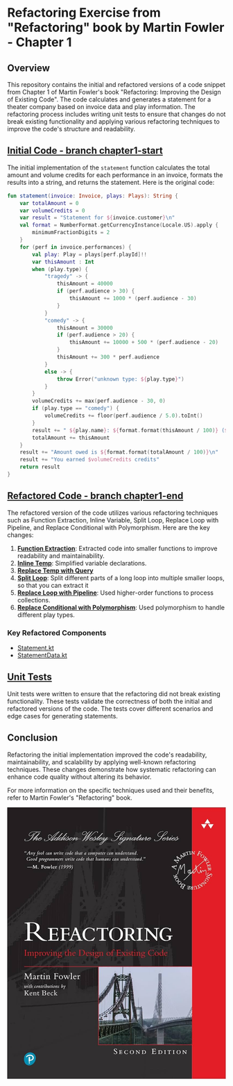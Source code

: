 # Refactoring Exercise from "Refactoring" book by Martin Fowler - Chapter 1

## Overview

This repository contains the initial and refactored versions of a code snippet from Chapter 1 of Martin Fowler's book 
"Refactoring: Improving the Design of Existing Code". The code calculates and generates a statement for a theater 
company based on invoice data and play information. The refactoring process includes writing unit tests to ensure that 
changes do not break existing functionality and applying various refactoring techniques to improve the code's structure 
and readability.

## [Initial Code - branch chapter1-start](https://github.com/masoudkarimi/refactoring-practices/tree/chapter1-start)

The initial implementation of the `statement` function calculates the total amount and volume credits for each 
performance in an invoice, formats the results into a string, and returns the statement. Here is the original code:

```kotlin
fun statement(invoice: Invoice, plays: Plays): String {
    var totalAmount = 0
    var volumeCredits = 0
    var result = "Statement for ${invoice.customer}\n"
    val format = NumberFormat.getCurrencyInstance(Locale.US).apply {
        minimumFractionDigits = 2
    }
    for (perf in invoice.performances) {
        val play: Play = plays[perf.playId]!!
        var thisAmount : Int
        when (play.type) {
            "tragedy" -> {
                thisAmount = 40000
                if (perf.audience > 30) {
                    thisAmount += 1000 * (perf.audience - 30)
                }
            }
            "comedy" -> {
                thisAmount = 30000
                if (perf.audience > 20) {
                    thisAmount += 10000 + 500 * (perf.audience - 20)
                }
                thisAmount += 300 * perf.audience
            }
            else -> {
                throw Error("unknown type: ${play.type}")
            }
        }
        volumeCredits += max(perf.audience - 30, 0)
        if (play.type == "comedy") {
            volumeCredits += floor(perf.audience / 5.0).toInt()
        }
        result += " ${play.name}: ${format.format(thisAmount / 100)} (${perf.audience} seats)\n"
        totalAmount += thisAmount
    }
    result += "Amount owed is ${format.format(totalAmount / 100)}\n"
    result += "You earned $volumeCredits credits"
    return result
}
```

## [Refactored Code - branch chapter1-end](https://github.com/masoudkarimi/refactoring-practices/tree/chapter1-end)

The refactored version of the code utilizes various refactoring techniques such as Function Extraction, Inline Variable, Split Loop, Replace Loop with Pipeline, and Replace Conditional with Polymorphism. Here are the key changes:

1. **[Function Extraction](https://refactoring.guru/extract-method)**: Extracted code into smaller functions to improve readability and maintainability.
2. **[Inline Temp](https://refactoring.guru/inline-temp)**: Simplified variable declarations.
3. **[Replace Temp with Query](https://refactoring.guru/replace-temp-with-query)**
4. **[Split Loop](https://refactoring.com/catalog/splitLoop.html)**: Split different parts of a long loop into multiple smaller loops, so that you can extract it
5. **[Replace Loop with Pipeline](https://refactoring.com/catalog/replaceLoopWithPipeline.html)**: Used higher-order functions to process collections.
6. **[Replace Conditional with Polymorphism](https://refactoring.guru/replace-conditional-with-polymorphism)**: Used polymorphism to handle different play types.

### Key Refactored Components

- [Statement.kt](src/main/kotlin/ir/masoudkarimi/chapter1/Statement.kt)
- [StatementData.kt](src/main/kotlin/ir/masoudkarimi/chapter1/StatementData.kt)

## [Unit Tests](src/test/kotlin/ir/masoudkarimi/chapter1/Chapter1StatementTest.kt)

Unit tests were written to ensure that the refactoring did not break existing functionality. These tests validate the 
correctness of both the initial and refactored versions of the code. The tests cover different scenarios and edge cases
for generating statements.

## Conclusion

Refactoring the initial implementation improved the code's readability, maintainability, and scalability by applying 
well-known refactoring techniques. These changes demonstrate how systematic refactoring can enhance code quality without 
altering its behavior.

For more information on the specific techniques used and their benefits, refer to Martin Fowler's "Refactoring" book.

![Refactoring Book Cover](/image/Refactoring.jpg)

